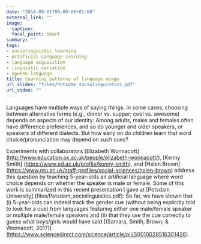 ```yaml
---
date: "2014-09-01T00:00:00+01:00"
external_link: ""
image:
  caption:
  focal_point: Smart
summary: ""
tags:
- sociolinguistic learning
- Artificial Language Learning
- language acquisition
- linguistic variation
- spoken language
title: Learning patterns of language usage
url_slides: "files/Potsdam_sociolinguistics.pdf"
url_video: ""
---
```


Languages have multiple ways of saying things. In some cases, choosing between alternative forms (e.g., dinner vs. supper; cool vs. awesome) depends on aspects of our identity: Among adults, males and females often have difference preferences, and so do younger and older speakers, or speakers of different dialects. But how early on do children learn that word choice/pronunciation may depend on such cues?

Experiments with collaborators [Elizabeth Wonnacott] (http://www.education.ox.ac.uk/people/elizabeth-wonnacott/), [Kenny Smith] (https://www.ed.ac.uk/profile/kenny-smith), and [Helen Brown] (https://www.ntu.ac.uk/staff-profiles/social-sciences/helen-brown) address this question by teaching 5-year-olds an artificial language where word choice depends on whether the speaker is male or female. Some of this work is summarized in this recent presentation I gave at [Potsdam University] (files/Potsdam_sociolinguistics.pdf): So far, we have shown that (i) 5-year-olds can indeed track the gender cue (without being explicitly told to look for a cue) from languages featuring either one male/female speaker or multiple male/female speakers and (ii) that they use the cue correctly to guess what boys/girls would have said [(Samara, Smith, Brown, & Wonnacott, 2017)] (https://www.sciencedirect.com/science/article/pii/S0010028516301426).
